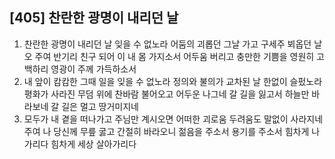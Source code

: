 ## [405] 찬란한 광명이 내리던 날

1) 찬란한 광명이 내리던 날 잊을 수 없노라 어둠의 괴롭던 그날 가고 구세주 뵈옵던 날 오 주여 반기리 친구 되어 이 내 몸 가지소서 어두움 버리고 충만한 기쁨을 영원히 고백하리 영광이 주께 가득하소서
2) 내 앞이 캄캄한 그때 일을 잊을 수 없노라 정의와 불의가 교차된 날 한없이 슬펐노라 평화가 사라진 무덤 위에 찬바람 불어오고 어두운 나그네 갈 길을 잃고서 하늘만 바라보네 갈 길은 멀고 땅거미지네
3) 모두가 내 곁을 떠나가고 주님만 계시오면 어떠한 괴로움 두려움도 말없이 사라지네 주여 나 당신께 무릎 굻고 간절히 바라오니 젊음을 주소서 용기를 주소서 힘차게 나가리다 힘차게 세상 살아가리다
